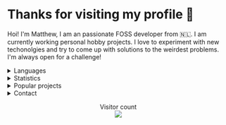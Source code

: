 <h1>Thanks for visiting my profile 👋</h1>

Hoi! I'm Matthew, I am an passionate FOSS developer from 🇳🇱. I am currently working personal hobby projects. I love to experiment with new techonolgies and try to come up with solutions to the weirdest problems. I'm always open for a challenge!
<br/>
<details>
      <summary> Languages </summary>
Here are the languages I know/am learning:
<br>
- C
<br>
- Python
<br>
- Rust
<br>
- JavaScript/TypeScript
<br>
- A bit of go
<br>
- A bit of .NET
<br>
- A bit of Java
<br> 
- Basics of x86 and RISC-V assembly
<br />
<br />
</details>
<details>
      <summary> Statistics </summary>
<br/>
  <img align="center" src="https://github-readme-stats.vercel.app/api?username=AltF02&show_icons=true&include_all_commits=true&theme=dracula" alt="AltF02's github stats" />
      <br />
  <img align="center" src="https://github-readme-stats.vercel.app/api/top-langs/?username=AltF02&layout=compact&theme=dracula" />
  <br />
  <!--START_SECTION:waka-->
**🐱 My GitHub Data** 

> 🏆 163 Contributions in the Year 2022
 > 
> 📦 165.7 kB Used in GitHub's Storage 
 > 
> 💼 Opted to Hire
 > 
> 📜 60 Public Repositories 
 > 
> 🔑 20 Private Repositories  
 > 
**I Mostly Code in Rust** 

```text
Rust                     25 repos            █████████░░░░░░░░░░░░░░░░   35.71% 
Python                   20 repos            ███████░░░░░░░░░░░░░░░░░░   28.57% 
JavaScript               8 repos             ██░░░░░░░░░░░░░░░░░░░░░░░   11.43% 
TypeScript               4 repos             █░░░░░░░░░░░░░░░░░░░░░░░░   5.71% 
Vue                      3 repos             █░░░░░░░░░░░░░░░░░░░░░░░░   4.29%

```



 Last Updated on 15/05/2022 04:44:54 UTC
<!--END_SECTION:waka-->
  </details>
  <details>
      <summary> Popular projects</summary>
  <a href="https://github.com/AltF02/x11-rs">
  <img align="center" src="https://github-readme-stats.vercel.app/api/pin/?username=AltF02&repo=X11-rs&theme=dracula" /> 
  </a>
  </details>
<details>
      <summary> Contact </summary>
<br/>
My contact details are available on <a href="https://altf2.dev">my site</a>
<br/>
</details>
  <p align="center"> 
  Visitor count<br>
  <img src="https://profile-counter.glitch.me/AltF02/count.svg" />
</p>


